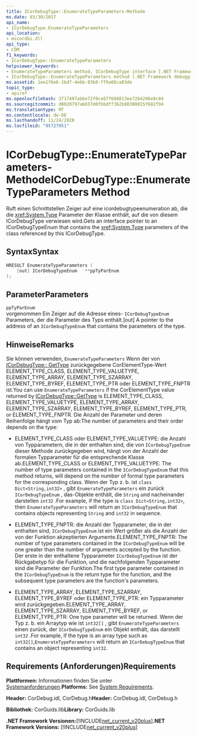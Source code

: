 ```yaml
---
title: ICorDebugType::EnumerateTypeParameters-Methode
ms.date: 03/30/2017
api_name:
- ICorDebugType.EnumerateTypeParameters
api_location:
- mscordbi.dll
api_type:
- COM
f1_keywords:
- ICorDebugType::EnumerateTypeParameters
helpviewer_keywords:
- EnumerateTypeParameters method, ICorDebugType interface [.NET Framework debugging]
- ICorDebugType::EnumerateTypeParameters method [.NET Framework debugging]
ms.assetid: 1ee1f6e6-1bd7-4ebb-83b8-ff9a08ca03de
topic_type:
- apiref
ms.openlocfilehash: 3717497ab6e72f0ce67f688813ee7264206e8c84
ms.sourcegitcommit: d8020797a6657d0fbbdff362b80300815f682f94
ms.translationtype: MT
ms.contentlocale: de-DE
ms.lasthandoff: 11/24/2020
ms.locfileid: "95727951"
---
```

# <a name="icordebugtypeenumeratetypeparameters-method"></a><span data-ttu-id="f2ab2-102">ICorDebugType::EnumerateTypeParameters-Methode</span><span class="sxs-lookup"><span data-stu-id="f2ab2-102">ICorDebugType::EnumerateTypeParameters Method</span></span>

<span data-ttu-id="f2ab2-103">Ruft einen Schnittstellen Zeiger auf eine icordebugtypeenumeration ab, die die <xref:System.Type> Parameter der Klasse enthält, auf die von diesem ICorDebugType verwiesen wird.</span><span class="sxs-lookup"><span data-stu-id="f2ab2-103">Gets an interface pointer to an ICorDebugTypeEnum that contains the <xref:System.Type> parameters of the class referenced by this ICorDebugType.</span></span>  
  
## <a name="syntax"></a><span data-ttu-id="f2ab2-104">Syntax</span><span class="sxs-lookup"><span data-stu-id="f2ab2-104">Syntax</span></span>  
  
```cpp  
HRESULT EnumerateTypeParameters (  
    [out] ICorDebugTypeEnum   **ppTyParEnum  
);  
```  
  
## <a name="parameters"></a><span data-ttu-id="f2ab2-105">Parameter</span><span class="sxs-lookup"><span data-stu-id="f2ab2-105">Parameters</span></span>  

 `ppTyParEnum`  
 <span data-ttu-id="f2ab2-106">vorgenommen Ein Zeiger auf die Adresse eines- `ICorDebugTypeEnum` Parameters, der die Parameter des Typs enthält.</span><span class="sxs-lookup"><span data-stu-id="f2ab2-106">[out] A pointer to the address of an `ICorDebugTypeEnum` that contains the parameters of the type.</span></span>  
  
## <a name="remarks"></a><span data-ttu-id="f2ab2-107">Hinweise</span><span class="sxs-lookup"><span data-stu-id="f2ab2-107">Remarks</span></span>  

 <span data-ttu-id="f2ab2-108">Sie können verwenden, `EnumerateTypeParameters` Wenn der von [ICorDebugType:: GetType](icordebugtype-gettype-method.md) zurückgegebene CorElementType-Wert ELEMENT_TYPE_CLASS, ELEMENT_TYPE_VALUETYPE, ELEMENT_TYPE_ARRAY, ELEMENT_TYPE_SZARRAY, ELEMENT_TYPE_BYREF, ELEMENT_TYPE_PTR oder ELEMENT_TYPE_FNPTR ist.</span><span class="sxs-lookup"><span data-stu-id="f2ab2-108">You can use `EnumerateTypeParameters` if the CorElementType value returned by [ICorDebugType::GetType](icordebugtype-gettype-method.md) is ELEMENT_TYPE_CLASS, ELEMENT_TYPE_VALUETYPE, ELEMENT_TYPE_ARRAY, ELEMENT_TYPE_SZARRAY, ELEMENT_TYPE_BYREF, ELEMENT_TYPE_PTR, or ELEMENT_TYPE_FNPTR.</span></span> <span data-ttu-id="f2ab2-109">Die Anzahl der Parameter und deren Reihenfolge hängt vom Typ ab:</span><span class="sxs-lookup"><span data-stu-id="f2ab2-109">The number of parameters and their order depends on the type:</span></span>  
  
- <span data-ttu-id="f2ab2-110">ELEMENT_TYPE_CLASS oder ELEMENT_TYPE_VALUETYPE: die Anzahl von Typparametern, die in der enthalten sind, die von `ICorDebugTypeEnum` dieser Methode zurückgegeben wird, hängt von der Anzahl der formalen Typparameter für die entsprechende Klasse ab.</span><span class="sxs-lookup"><span data-stu-id="f2ab2-110">ELEMENT_TYPE_CLASS or ELEMENT_TYPE_VALUETYPE: The number of type parameters contained in the `ICorDebugTypeEnum` that this method returns, will depend on the number of formal type parameters for the corresponding class.</span></span> <span data-ttu-id="f2ab2-111">Wenn der Typ z. b. ist `class Dict<String,int32>` , gibt `EnumerateTypeParameters` ein zurück `ICorDebugTypeEnum` , das-Objekte enthält, die `String` und nacheinander darstellen `int32` .</span><span class="sxs-lookup"><span data-stu-id="f2ab2-111">For example, if the type is `class Dict<String,int32>`, then `EnumerateTypeParameters` will return an `ICorDebugTypeEnum` that contains objects representing `String` and `int32` in sequence.</span></span>  
  
- <span data-ttu-id="f2ab2-112">ELEMENT_TYPE_FNPTR: die Anzahl der Typparameter, die in der enthalten sind, `ICorDebugTypeEnum` ist ein Wert größer als die Anzahl der von der Funktion akzeptierten Argumente.</span><span class="sxs-lookup"><span data-stu-id="f2ab2-112">ELEMENT_TYPE_FNPTR: The number of type parameters contained in the `ICorDebugTypeEnum` will be one greater than the number of arguments accepted by the function.</span></span> <span data-ttu-id="f2ab2-113">Der erste in der enthaltene Typparameter `ICorDebugTypeEnum` ist der Rückgabetyp für die Funktion, und die nachfolgenden Typparameter sind die Parameter der Funktion.</span><span class="sxs-lookup"><span data-stu-id="f2ab2-113">The first type parameter contained in the `ICorDebugTypeEnum` is the return type for the function, and the subsequent type parameters are the function's parameters.</span></span>  
  
- <span data-ttu-id="f2ab2-114">ELEMENT_TYPE_ARRAY, ELEMENT_TYPE_SZARRAY, ELEMENT_TYPE_BYREF oder ELEMENT_TYPE_PTR: ein Typparameter wird zurückgegeben.</span><span class="sxs-lookup"><span data-stu-id="f2ab2-114">ELEMENT_TYPE_ARRAY, ELEMENT_TYPE_SZARRAY, ELEMENT_TYPE_BYREF, or ELEMENT_TYPE_PTR: One type parameter will be returned.</span></span> <span data-ttu-id="f2ab2-115">Wenn der Typ z. b. ein Arraytyp wie ist `int32[]` , gibt `EnumerateTypeParameters` einen zurück, der `ICorDebugTypeEnum` ein Objekt enthält, das darstellt `int32` .</span><span class="sxs-lookup"><span data-stu-id="f2ab2-115">For example, if the type is an array type such as `int32[]`,`EnumerateTypeParameters` will return an `ICorDebugTypeEnum` that contains an object representing `int32`.</span></span>  
  
## <a name="requirements"></a><span data-ttu-id="f2ab2-116">Requirements (Anforderungen)</span><span class="sxs-lookup"><span data-stu-id="f2ab2-116">Requirements</span></span>  

 <span data-ttu-id="f2ab2-117">**Plattformen:** Informationen finden Sie unter [Systemanforderungen](../../get-started/system-requirements.md).</span><span class="sxs-lookup"><span data-stu-id="f2ab2-117">**Platforms:** See [System Requirements](../../get-started/system-requirements.md).</span></span>  
  
 <span data-ttu-id="f2ab2-118">**Header:** CorDebug.idl, CorDebug.h</span><span class="sxs-lookup"><span data-stu-id="f2ab2-118">**Header:** CorDebug.idl, CorDebug.h</span></span>  
  
 <span data-ttu-id="f2ab2-119">**Bibliothek:** CorGuids.lib</span><span class="sxs-lookup"><span data-stu-id="f2ab2-119">**Library:** CorGuids.lib</span></span>  
  
 <span data-ttu-id="f2ab2-120">**.NET Framework Versionen:**[!INCLUDE[net_current_v20plus](../../../../includes/net-current-v20plus-md.md)]</span><span class="sxs-lookup"><span data-stu-id="f2ab2-120">**.NET Framework Versions:** [!INCLUDE[net_current_v20plus](../../../../includes/net-current-v20plus-md.md)]</span></span>
